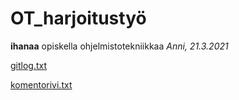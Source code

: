 # OT_harjoitustyö
**ihanaa** opiskella ohjelmistotekniikkaa
*Anni, 21.3.2021*

[gitlog.txt](https://github.com/anniliisal/ot-harjoitustyo/blob/master/laskarit/viikko1/gitlog.txt)


[komentorivi.txt](https://github.com/anniliisal/ot-harjoitustyo/blob/master/laskarit/viikko1/komentorivi.txt)





